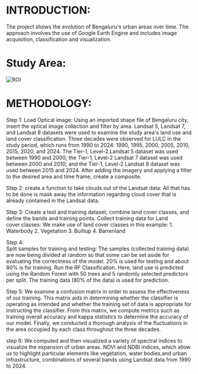 # INTRODUCTION:
          
The project shows the evolution of Bengaluru's urban areas over time. The approach involves the use of Google Earth Engine and includes image acquisition, classification and visualization.

# Study Area:
![ROI](https://github.com/Revmi28/Urban_model_Bengaluru_city/assets/106192874/48700fb0-ce02-4566-b61b-cc2be5ffb506)

# METHODOLOGY:

 Step 1:
      Load Optical image: Using an imported shape file of Bengaluru city, insert the optical image collection and filter by area.
      Landsat 5, Landsat 7, and Landsat 8 datasets were used to examine the study area's land use and land cover classification. Three decades were observed for LULC in the study period, which runs from 1990 to 
      2024: 1990, 1995, 2000, 2005, 2010, 2015, 2020, and 2024. The Tier-1, Level-2 Landsat 5 dataset was used between 1990 and 2000; the Tier-1, Level-2 Landsat 7 dataset was used between 2000 and 2010; and the 
      Tier-1, Level-2 Landsat 8 dataset was used between 2015 and 2024. After adding the imagery and applying a filter to the desired area and time frame, create a composite.

 Step 2:
      create a function to take clouds out of the Landsat data: All that has to be done is mask away the information regarding cloud cover that is already contained in the Landsat data.

 Step 3:
      Create a test and training dataset, combine land cover classes, and define the bands and training points.
      Collect training data for Land cover classes: We make use of land cover classes in this example:
       1. Waterbody
       2. Vegetation
       3. Builtup
       4. Barrenland

 Step 4:     
     Split samples for training and testing: The samples (collected training data) are now being divided at random so that some can be set aside for evaluating the correctness of the model. 20% is used for 
     testing and about 80% is for training. Run the RF Classification. 
     Here, land use is predicted using the Random Forest with 50 trees and 5 randomly selected predictors per split. The training data (80% of the data) is  used for prediction.

 Step 5:
      We examine a confusion matrix in order to assess the effectiveness of our training. This matrix aids in determining whether the classifier is operating as intended and whether the training set of data is 
      appropriate for instructing the classifier. From this matrix, we compute metrics such as training overall accuracy and kappa statistics to determine the accuracy of our model. Finally, we conducted a 
      thorough analysis of the fluctuations in the area occupied by each class throughout the three decades.

 step 6:
      We computed and then visualized a variety of spectral indices to visualize the expansion of urban areas. NDVI and NDBI  indices, which allow us to highlight particular elements like vegetation, water 
      bodies,and urban infrastructure,  combinations of several bands using Landsat data from 1990 to 2024.
      


      
     
     
